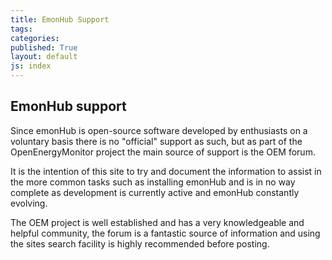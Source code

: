 ```yaml
---
title: EmonHub Support
tags: 
categories: 
published: True
layout: default
js: index
---
```


EmonHub support
---------------------

Since emonHub is open-source software developed by enthusiasts on a voluntary basis there is no "official" support as such, but as part of the OpenEnergyMonitor project the main source of support is the OEM forum.

It is the intention of this site to try and document the information to assist in the more common tasks such as installing emonHub and is in no way complete as development is currently active and emonHub constantly evolving.

The OEM project is well established and has a very knowledgeable and helpful community, the forum is a fantastic source of information and using the sites search facility is highly recommended before posting.  
